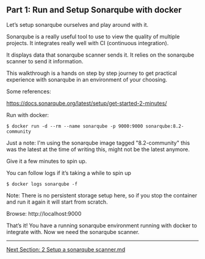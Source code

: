 ## Part 1: Run and Setup Sonarqube with docker

Let’s setup sonarqube ourselves and play around with it.

Sonarqube is a really useful tool to use to view the quality of multiple projects. It integrates really well with CI (continuous integration). 

It displays data that sonarqube scanner sends it. It relies on the sonarqube scanner to send it information.

This walkthrough is a hands on step by step journey to get practical experience with sonarqube in an environment of your choosing.

Some references:

https://docs.sonarqube.org/latest/setup/get-started-2-minutes/


Run with docker:

```
$ docker run -d --rm --name sonarqube -p 9000:9000 sonarqube:8.2-community
```

Just a note: I'm using the sonarqube image tagged "8.2-community" this was the latest at the time of writing this, might not be the latest anymore.

Give it a few minutes to spin up.

You can follow logs if it’s taking a while to spin up 

```
$ docker logs sonarqube -f
```

Note: There is no persistent storage setup here, so if you stop the container and run it again it will start from scratch.

Browse:
http://localhost:9000

That’s it! You have a running sonarqube environment running with docker to integrate with. Now we need the sonarqube scanner.

----

[Next Section: 2 Setup a sonarqube scanner.md](https://github.com/CariZa/sonarqube-walkthrough/blob/master/walkthrough/2%20Setup%20a%20sonarqube%20scanner.md)